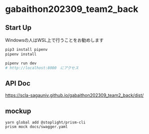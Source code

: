# gabaithon202309_team2_back

## Start Up
Windowsの人はWSL上で行うことをお勧めします
```bash
pip3 install pipenv
pipenv install

pipenv run dev
# http://localhost:8000　にアクセス
```

## API Doc
https://scla-sagauniv.github.io/gabaithon202309_team2_back/dist/

## mockup
```
yarn global add @stoplight/prism-cli
prism mock docs/swagger.yaml
```